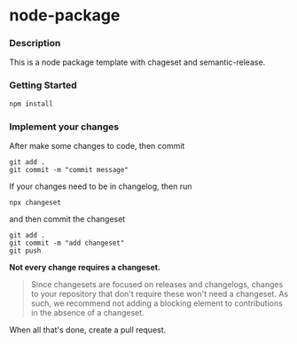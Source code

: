 # node-package

### Description

This is a node package template with chageset and semantic-release.

### Getting Started

```bash
npm install
```

### Implement your changes

After make some changes to code, then commit

```
git add .
git commit -m "commit message"
```

If your changes need to be in changelog, then run

```
npx changeset
```

and then commit the changeset

```
git add .
git commit -m "add changeset"
git push
```

**Not every change requires a changeset.**

> Since changesets are focused on releases and changelogs, changes to your repository that don't require these won't need a changeset. As such, we recommend not adding a blocking element to contributions in the absence of a changeset.

When all that's done, create a pull request.
